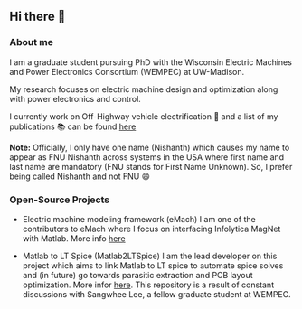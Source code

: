 ## Hi there 👋

### About me
I am a graduate student pursuing PhD with the Wisconsin Electric Machines and Power Electronics Consortium (WEMPEC) at UW-Madison.

My research focuses on electric machine design and optimization along with power electronics and control. 

I currently work on Off-Highway vehicle electrification :tractor: and a list of my publications :books: can be found [here](https://scholar.google.com/citations?hl=en&user=CPd0z5gAAAAJ)

__Note:__ Officially, I only have one name (Nishanth) which causes my name to appear as FNU Nishanth across systems in the USA where first name and last name are mandatory (FNU stands for First Name Unknown). So, I prefer being called Nishanth and not FNU :smile:

### Open-Source Projects
- Electric machine modeling framework (eMach)
I am one of the contributors to eMach where I focus on interfacing Infolytica MagNet with Matlab. More info [here](https://github.com/Severson-Group/eMach) 

- Matlab to LT Spice (Matlab2LTSpice)
I am the lead developer on this project which aims to link Matlab to LT spice to automate spice solves and (in future) go towards parasitic extraction and PCB layout optimization.
More infor [here](https://github.com/ngadiyar93/Matlab2LTSpice). This repository is a result of constant discussions with Sangwhee Lee, a fellow graduate student at WEMPEC.

